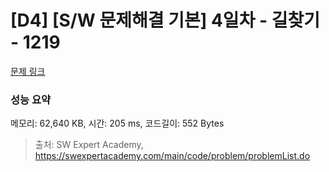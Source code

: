 # [D4] [S/W 문제해결 기본] 4일차 - 길찾기 - 1219 

[문제 링크](https://swexpertacademy.com/main/code/problem/problemDetail.do?contestProbId=AV14geLqABQCFAYD) 

### 성능 요약

메모리: 62,640 KB, 시간: 205 ms, 코드길이: 552 Bytes



> 출처: SW Expert Academy, https://swexpertacademy.com/main/code/problem/problemList.do